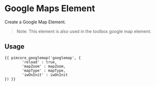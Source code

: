 # Google Maps Element
Create a Google Map Element.

> Note: This element is also used in the toolbox google map element.

## Usage

```twig
{{ pimcore_googlemap('googlemap', {
        'reload' : true,
        'mapZoom' : mapZoom,
        'mapType' : mapType,
        'iwOnInit' : iwOnInit
}) }}
```